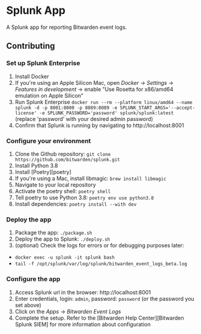 # Splunk App

A Splunk app for reporting Bitwarden event logs.

## Contributing

### Set up Splunk Enterprise

1. Install Docker
2. If you're using an Apple Silicon Mac, open _Docker_ -> _Settings_ -> _Features in development_ ->
   enable "Use Rosetta for x86/amd64 emulation on Apple Silicon"
3. Run Splunk Enterprise
   `docker run --rm --platform linux/amd64 --name splunk -d -p 8001:8000 -p 8089:8089 -e SPLUNK_START_ARGS='--accept-license' -e SPLUNK_PASSWORD='password' splunk/splunk:latest`
   (replace 'password' with your desired admin password)
4. Confirm that Splunk is running by navigating to http://localhost:8001

### Configure your environment

1. Clone the Github repository: `git clone https://github.com/bitwarden/splunk.git`
2. Install Python 3.8
3. Install [Poetry][poetry]
4. If you're using a Mac, install libmagic: `brew install libmagic`
5. Navigate to your local repository
6. Activate the poetry shell: `poetry shell`
7. Tell poetry to use Python 3.8: `poetry env use python3.8`
8. Install dependencies: `poetry install --with dev`

### Deploy the app

1. Package the app: `./package.sh`
2. Deploy the app to Splunk: `./deploy.sh`
3. (optional) Check the logs for errors or for debugging purposes later:

- `docker exec -u splunk -it splunk bash`
- `tail -f /opt/splunk/var/log/splunk/bitwarden_event_logs_beta.log`

### Configure the app

1. Access Splunk url in the browser: http://localhost:8001
2. Enter credentials, login: `admin`, password: `password` (or the password you set above)
3. Click on the _Apps_ -> _Bitwarden Event Logs_
4. Complete the setup. Refer to the [Bitwarden Help Center][Bitwarden Splunk SIEM] for more
   information about configuration
